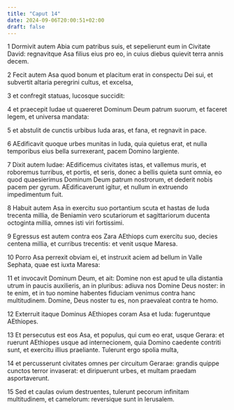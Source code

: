 ```yaml
---
title: "Caput 14"
date: 2024-09-06T20:00:51+02:00
draft: false
---
```



1 Dormivit autem Abia cum patribus suis, et sepelierunt eum in Civitate David: regnavitque Asa filius eius pro eo, in cuius diebus quievit terra annis decem.

2 Fecit autem Asa quod bonum et placitum erat in conspectu Dei sui, et subvertit altaria peregrini cultus, et excelsa,

3 et confregit statuas, lucosque succidit:

4 et praecepit Iudae ut quaereret Dominum Deum patrum suorum, et faceret legem, et universa mandata:

5 et abstulit de cunctis urbibus Iuda aras, et fana, et regnavit in pace.

6 AEdificavit quoque urbes munitas in Iuda, quia quietus erat, et nulla temporibus eius bella surrexerant, pacem Domino largiente.

7 Dixit autem Iudae: AEdificemus civitates istas, et vallemus muris, et roboremus turribus, et portis, et seris, donec a bellis quieta sunt omnia, eo quod quaesierimus Dominum Deum patrum nostrorum, et dederit nobis pacem per gyrum. AEdificaverunt igitur, et nullum in extruendo impedimentum fuit.

8 Habuit autem Asa in exercitu suo portantium scuta et hastas de Iuda trecenta millia, de Beniamin vero scutariorum et sagittariorum ducenta octoginta millia, omnes isti viri fortissimi.

9 Egressus est autem contra eos Zara AEthiops cum exercitu suo, decies centena millia, et curribus trecentis: et venit usque Maresa.

10 Porro Asa perrexit obviam ei, et instruxit aciem ad bellum in Valle Sephata, quae est iuxta Maresa:

11 et invocavit Dominum Deum, et ait: Domine non est apud te ulla distantia utrum in paucis auxilieris, an in pluribus: adiuva nos Domine Deus noster: in te enim, et in tuo nomine habentes fiduciam venimus contra hanc multitudinem. Domine, Deus noster tu es, non praevaleat contra te homo.

12 Exterruit itaque Dominus AEthiopes coram Asa et Iuda: fugeruntque AEthiopes.

13 Et persecutus est eos Asa, et populus, qui cum eo erat, usque Gerara: et ruerunt AEthiopes usque ad internecionem, quia Domino caedente contriti sunt, et exercitu illius praeliante. Tulerunt ergo spolia multa,

14 et percusserunt civitates omnes per circuitum Gerarae: grandis quippe cunctos terror invaserat: et diripuerunt urbes, et multam praedam asportaverunt.

15 Sed et caulas ovium destruentes, tulerunt pecorum infinitam multitudinem, et camelorum: reversique sunt in Ierusalem.

